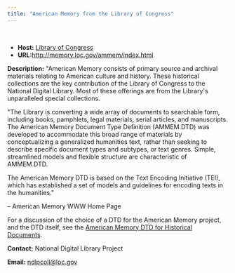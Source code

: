 ```yaml
---
title: "American Memory from the Library of Congress"
---
```




 
 


* **Host:** [Library of Congress](http://www.loc.gov/)
* **URL:**<http://memory.loc.gov/ammem/index.html>


**Description:** "American Memory consists of primary source and archival materials relating to American
 culture and history. These historical collections are the key contribution of the
 Library of Congress to the National Digital Library. Most of these offerings are from
 the Library's unparalleled special collections.
 
 "The Library is converting a wide array of documents to searchable form, including
 books, pamphlets, legal materials, serial articles, and manuscripts. The American
 Memory Document Type Definition (AMMEM.DTD) was developed to accommodate this broad
 range of materials by conceptualizing a generalized humanities text, rather than seeking
 to describe specific document types and subtypes, or text genres. Simple, streamlined
 models and flexible structure are characteristic of AMMEM.DTD.
 
 The American Memory DTD is based on the Text Encoding Initiative (TEI), which has
 established a set of models and guidelines for encoding texts in the humanities."
 
 – American Memory WWW Home Page
 
 For a discussion of the choice of a DTD for the American Memory project, and the DTD
 itself, see the [American Memory DTD for Historical Documents](http://lcweb2.loc.gov/ammem/amdtd.html).
 
 **Contact:** National Digital Library Project
 
 **Email:** [ndlpcoll@loc.gov](mailto:ndlpcoll@loc.gov)
